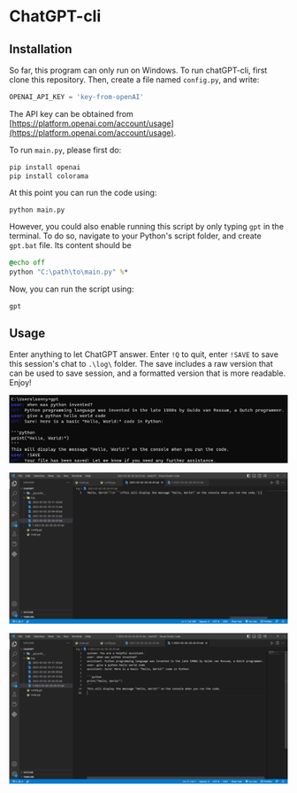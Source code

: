 # ChatGPT-cli

## Installation

So far, this program can only run on Windows. To run chatGPT-cli, first clone this repository. Then, create a file named `config.py`, and write:
```python
OPENAI_API_KEY = 'key-from-openAI'
```
The API key can be obtained from [https://platform.openai.com/account/usage](https://platform.openai.com/account/usage).

To run `main.py`, please first do:
```shell
pip install openai
pip install colorama
```
At this point you can run the code using:
```shell
python main.py
```
However, you could also enable running this script by only typing `gpt` in the terminal. To do so, navigate to your Python's script folder, and create `gpt.bat` file. Its content should be
```bat
@echo off
python "C:\path\to\main.py" %*
```
Now, you can run the script using:
```shell
gpt
```

## Usage

Enter anything to let ChatGPT answer. Enter `!Q` to quit, enter `!SAVE` to save this session's chat to `.\log\` folder. The save includes a raw version that can be used to save session, and a formatted version that is more readable. Enjoy!

<p align="center">
  <img src="img/chatgpt_cli_demo_1.png">
  <br/>
</p>

<p align="center">
  <img src="img/chatgpt_cli_demo_2.png">
  <br/>
</p>

<p align="center">
  <img src="img/chatgpt_cli_demo_3.png">
  <br/>
</p>